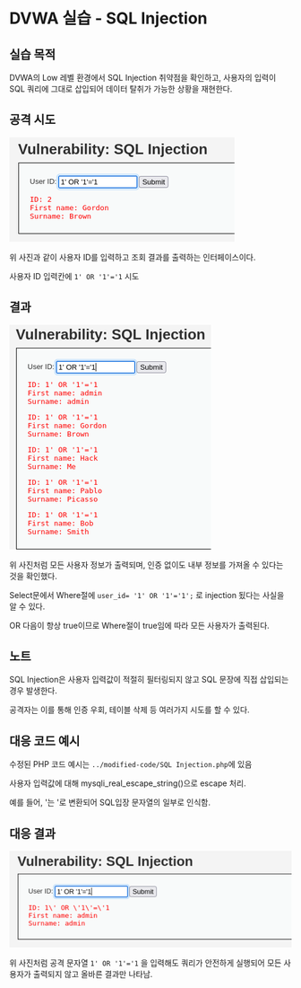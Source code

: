 # DVWA 실습 - SQL Injection

## 실습 목적
DVWA의 Low 레벨 환경에서 SQL Injection 취약점을 확인하고, 사용자의 입력이 SQL 쿼리에 그대로 삽입되어 데이터 탈취가 가능한 상황을 재현한다.

## 공격 시도
![SQLi 공격 시도 화면](../screenshots/SQLi_Before_Attack.png)

위 사진과 같이 사용자 ID를 입력하고 조회 결과를 출력하는 인터페이스이다.

사용자 ID 입력칸에 `1' OR '1'='1` 시도

## 결과
![SQLi 공격 성공](../screenshots/SQLi_Attack.png)

위 사진처럼 모든 사용자 정보가 출력되며, 인증 없이도 내부 정보를 가져올 수 있다는 것을 확인했다.

Select문에서 Where절에 `user_id= '1' OR '1'='1';` 로 injection 됬다는 사실을 알 수 있다. 

OR 다음이 항상 true이므로 Where절이 true임에 따라 모든 사용자가 출력된다.

## 노트
SQL Injection은 사용자 입력값이 적절히 필터링되지 않고 SQL 문장에 직접 삽입되는 경우 발생한다.

공격자는 이를 통해 인증 우회, 테이블 삭제 등 여러가지 시도를 할 수 있다. 

## 대응 코드 예시
수정된 PHP 코드 예시는 `../modified-code/SQL Injection.php`에 있음

사용자 입력값에 대해 mysqli_real_escape_string()으로 escape 처리.

예를 들어, '는 \'로 변환되어 SQL입장 문자열의 일부로 인식함. 

## 대응 결과
![SQLi 차단 결과 화면](../screenshots/SQLi_Blocked.png)

위 사진처럼 공격 문자열 `1' OR '1'='1` 을 입력해도 쿼리가 안전하게 실행되어 모든 사용자가 출력되지 않고 올바른 결과만 나타남.
